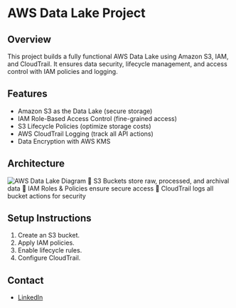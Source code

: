 # AWS Data Lake Project

## Overview
This project builds a fully functional AWS Data Lake using Amazon S3, IAM, and CloudTrail. It ensures data security, lifecycle management, and access control with IAM policies and logging.

## Features
- Amazon S3 as the Data Lake (secure storage)
- IAM Role-Based Access Control (fine-grained access)
- S3 Lifecycle Policies (optimize storage costs)
- AWS CloudTrail Logging (track all API actions)
- Data Encryption with AWS KMS

## Architecture
![AWS Data Lake Diagram](architecture-diagram.png)
🔹 S3 Buckets store raw, processed, and archival data
🔹 IAM Roles & Policies ensure secure access
🔹 CloudTrail logs all bucket actions for security

## Setup Instructions
1. Create an S3 bucket.
2. Apply IAM policies.
3. Enable lifecycle rules.
4. Configure CloudTrail.

## Contact
- [LinkedIn](www.linkedin.com/in/lihle-dotyeni-28297126b)
